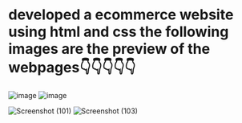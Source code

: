 # developed a ecommerce website using html and css the following images are the preview of the webpages👇👇👇👇👇



![image](https://github.com/nareshgur/ecommerce-site/assets/121344451/641e7fd7-71d3-4282-a11f-49cd414ab53d)
![image](https://github.com/nareshgur/ecommerce-site/assets/121344451/2b50f723-f836-4fe5-ac7a-240a68219c2c)

![Screenshot (101)](https://github.com/nareshgur/ecommerce-site/assets/121344451/5e6d652f-658f-4c09-aeef-83825a6807d5)
![Screenshot (103)](https://github.com/nareshgur/ecommerce-site/assets/121344451/02a5a07f-ce1b-42a9-a851-fc97fb5e2c3c)
